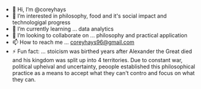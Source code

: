 - 👋 Hi, I’m @coreyhays
- 👀 I’m interested in philosophy, food and it's social impact and technologigal progress
- 🌱 I’m currently learning ... data analytics
- 💞️ I’m looking to collaborate on ... philosophy and practical application
- 📫 How to reach me ... coreyhays96@gmail.com
- ⚡ Fun fact: ... stoicism was birthed years after Alexander the Great died and his kingdom was split up into 4 territories. Due to constant war, political upheival and uncertainty, peoople established this philosophical practice as a means to accept what they can't contro and focus on what they can.

<!---
coreyhays/coreyhays is a ✨ special ✨ repository because its `README.md` (this file) appears on your GitHub profile.
You can click the Preview link to take a look at your changes.
--->
